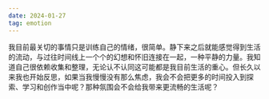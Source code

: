 ```yaml
---
date: 2024-01-27
tag: emotion
---
```

我目前最关切的事情只是训练自己的情绪，很简单。静下来之后就能感觉得到生活的流动，与过往时间线上一个个的幻想和怀旧连接在一起，一种平静的力量。我知道自己很依赖收集和整理，无论认不认同这可能都是我目前生活的重心。但长久以来我也开始反思，如果当我慢慢没有那么焦虑，我会不会把更多的时间投入到探索、学习和创作当中呢？那种氛围会不会给我带来更流畅的生活呢？